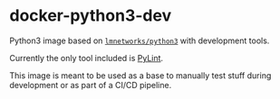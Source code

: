 # docker-python3-dev

Python3 image based on [`lmnetworks/python3`](https://hub.docker.com/r/lmnetworks/python3) with development tools.

Currently the only tool included is [PyLint](https://www.pylint.org).

This image is meant to be used as a base to manually test stuff during development or as part of a CI/CD pipeline.
